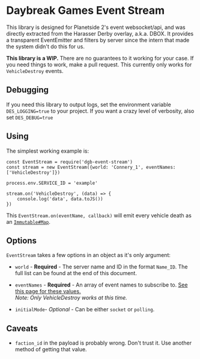 # Daybreak Games Event Stream

This library is designed for Planetside 2's event websocket/api, and was directly extracted from the Harasser Derby overlay, a.k.a. DBOX. It provides a transparent EventEmitter and filters by server since the intern that made the system didn't do this for us.

**This library is a WIP.** There are no guarantees to it working for your case. If you need things to work, make a pull request. This currently only works for `VehicleDestroy` events.

## Debugging

If you need this library to output logs, set the environment variable `DES_LOGGING=true` to your project. If you want a crazy level of verbosity, also set `DES_DEBUG=true`

## Using

The simplest working example is:

```
const EventStream = require('dgb-event-stream')
const stream = new EventStream({world: 'Connery_1', eventNames: ['VehicleDestroy']})

process.env.SERVICE_ID = 'example'

stream.on('VehicleDestroy', (data) => {
	console.log('data', data.toJS())
})
```

This `EventStream.on(eventName, callback)` will emit every vehicle death as an [`Immutable#Map`](https://facebook.github.io/immutable-js/docs/#/Map).

## Options

`EventStream` takes a few options in an object as it's only argument:

- `world` - **Required** - The server name and ID in the format `Name_ID`. The full list can be found at the end of this document.

- `eventNames` - **Required** - An array of event names to subscribe to. [See this page for these values.](http://census.daybreakgames.com/#what-is-websocket)  
  *Note: Only VehicleDestroy works at this time.*

- `initialMode`- *Optional* - Can be either `socket` or `polling`. 

## Caveats

- `faction_id` in the payload is probably wrong. Don't trust it. Use another method of getting that value.
